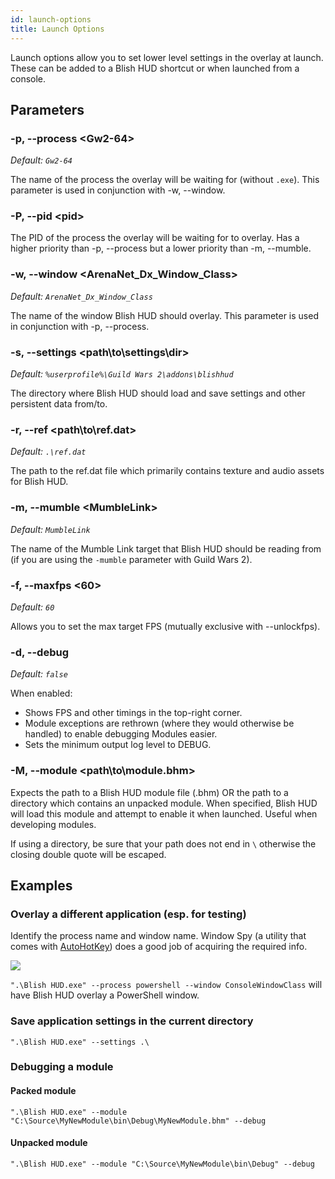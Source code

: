 ```yaml
---
id: launch-options
title: Launch Options
---
```


Launch options allow you to set lower level settings in the overlay at launch.  These can be added to a Blish HUD shortcut or when launched from a console.

## Parameters

### -p, --process <Gw2-64\>

_Default: `Gw2-64`_

The name of the process the overlay will be waiting for (without `.exe`). This parameter is used in conjunction with -w, --window.

### -P, --pid <pid\>

The PID of the process the overlay will be waiting for to overlay.  Has a higher priority than -p, --process but a lower priority than -m, --mumble.

### -w, --window <ArenaNet_Dx_Window_Class\>

_Default: `ArenaNet_Dx_Window_Class`_

The name of the window Blish HUD should overlay. This parameter is used in conjunction with -p, --process.

### -s, --settings <path\to\settings\dir\>

_Default: `%userprofile%\Guild Wars 2\addons\blishhud`_

The directory where Blish HUD should load and save settings and other persistent data from/to.

### -r, --ref <path\to\ref.dat\>

_Default: `.\ref.dat`_

The path to the ref.dat file which primarily contains texture and audio assets for Blish HUD. 

### -m, --mumble <MumbleLink\>

_Default: `MumbleLink`_

The name of the Mumble Link target that Blish HUD should be reading from (if you are using the `-mumble` parameter with Guild Wars 2).

### -f, --maxfps <60\>

_Default: `60`_

Allows you to set the max target FPS (mutually exclusive with --unlockfps).

### -d, --debug

_Default: `false`_

When enabled:
* Shows FPS and other timings in the top-right corner.
* Module exceptions are rethrown (where they would otherwise be handled) to enable debugging Modules easier.
* Sets the minimum output log level to DEBUG.

### -M, --module <path\to\module.bhm\>

Expects the path to a Blish HUD module file (.bhm) OR the path to a directory which contains an unpacked module.  When specified, Blish HUD will load this module and attempt to enable it when launched.  Useful when developing modules.

If using a directory, be sure that your path does not end in `\` otherwise the closing double quote will be escaped.

## Examples

### Overlay a different application (esp. for testing)

Identify the process name and window name.  Window Spy (a utility that comes with [AutoHotKey](https://www.autohotkey.com/download/)) does a good job of acquiring the required info.

![](/img/docs/launch-options.png)

`".\Blish HUD.exe" --process powershell --window ConsoleWindowClass` will have Blish HUD overlay a PowerShell window.

### Save application settings in the current directory

`".\Blish HUD.exe" --settings .\`

### Debugging a module

#### Packed module

`".\Blish HUD.exe" --module "C:\Source\MyNewModule\bin\Debug\MyNewModule.bhm" --debug`

#### Unpacked module

`".\Blish HUD.exe" --module "C:\Source\MyNewModule\bin\Debug" --debug`